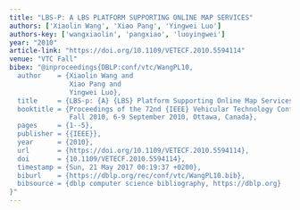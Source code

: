 ```yaml
---
title: "LBS-P: A LBS PLATFORM SUPPORTING ONLINE MAP SERVICES"
authors: ['Xiaolin Wang', 'Xiao Pang', 'Yingwei Luo']
authors-key: ['wangxiaolin', 'pangxiao', 'luoyingwei']
year: "2010"
article-link: "https://doi.org/10.1109/VETECF.2010.5594114"
venue: "VTC Fall"
bibex: "@inproceedings{DBLP:conf/vtc/WangPL10,
  author    = {Xiaolin Wang and
               Xiao Pang and
               Yingwei Luo},
  title     = {LBS-p: {A} {LBS} Platform Supporting Online Map Services},
  booktitle = {Proceedings of the 72nd {IEEE} Vehicular Technology Conference, {VTC}
               Fall 2010, 6-9 September 2010, Ottawa, Canada},
  pages     = {1--5},
  publisher = {{IEEE}},
  year      = {2010},
  url       = {https://doi.org/10.1109/VETECF.2010.5594114},
  doi       = {10.1109/VETECF.2010.5594114},
  timestamp = {Sun, 21 May 2017 00:19:37 +0200},
  biburl    = {https://dblp.org/rec/conf/vtc/WangPL10.bib},
  bibsource = {dblp computer science bibliography, https://dblp.org}
}"
---
```

